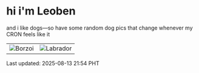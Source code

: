 # hi i'm Leoben

and i like dogs—so have some random dog pics that change whenever my CRON feels like it

|  |  |
|--------|----------|
| ![Borzoi](https://random-dog-vercel.vercel.app/api/random-borzoi?v=1755093247) | ![Labrador](https://random-dog-vercel.vercel.app/api/random-labrador?v=1755093247) |

Last updated: 2025-08-13 21:54 PHT
